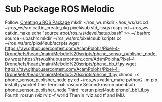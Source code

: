 # Sub Package ROS Melodic
Follow: [Creating a ROS Package](https://wiki.ros.org/ROS/Tutorials/CreatingPackage)
  mkdir ~/ros_ws
  mkdir ~/ros_ws/src
  cd ~/ros_ws/src
  catkin_create_pkg pixel4sub std_msgs rospy
  cd ~/ros_ws
  catkin_make
  echo "source /root/ros_ws/devel/setup.bash" >> ~/.bashrc
  source ~/.bashrc
  mkdir ~/ros_ws/src/pixel4sub/scripts
  cd ~/ros_ws/src/pixel4sub/scripts
  wget https://raw.githubusercontent.com/AdamPoloha/Pixel-4-Drone/refs/heads/main/Melodic%20scripts/phone_sensor_publisher_node.py
  wget https://raw.githubusercontent.com/AdamPoloha/Pixel-4-Drone/refs/heads/main/Melodic%20scripts/phone_bb_tf.py
  wget https://raw.githubusercontent.com/AdamPoloha/Pixel-4-Drone/refs/heads/main/Melodic%20scripts/phone_tf.py
  chmod +x phone_sensor_publisher_node.py
  cd ~/ros_ws
  catkin_make
  python2 -m pip install pysocket
One Terminal:
  roscore
Second:
  rosrun pixel4sub phone_sensor_publisher_node
Third:
  rosrun pixel4sub phone[_bb]_tf.py
Fourth:
  rosrun rviz rviz -f world
Then in rviz add tf and IMU.
